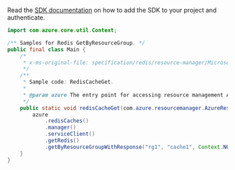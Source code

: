 Read the [SDK documentation](https://github.com/Azure/azure-sdk-for-java/blob/azure-resourcemanager_2.13.0/sdk/resourcemanager/azure-resourcemanager/README.md) on how to add the SDK to your project and authenticate.

```java
import com.azure.core.util.Context;

/** Samples for Redis GetByResourceGroup. */
public final class Main {
    /*
     * x-ms-original-file: specification/redis/resource-manager/Microsoft.Cache/stable/2021-06-01/examples/RedisCacheGet.json
     */
    /**
     * Sample code: RedisCacheGet.
     *
     * @param azure The entry point for accessing resource management APIs in Azure.
     */
    public static void redisCacheGet(com.azure.resourcemanager.AzureResourceManager azure) {
        azure
            .redisCaches()
            .manager()
            .serviceClient()
            .getRedis()
            .getByResourceGroupWithResponse("rg1", "cache1", Context.NONE);
    }
}
```

